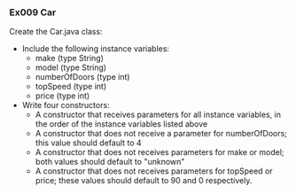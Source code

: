 ### Ex009 Car
Create the Car.java class:
- Include the following instance variables:
  - make (type String)
  - model (type String)
  - numberOfDoors (type int)
  - topSpeed (type int)
  - price (type int)
- Write four constructors:
  - A constructor that receives parameters for all instance variables, in the order of the instance variables listed above
  - A constructor that does not receive a parameter for numberOfDoors; this value should default to 4
  - A constructor that does not receives parameters for make or model; both values should default to "unknown"
  - A constructor that does not receives parameters for topSpeed or price; these values should default to 90 and 0 respectively.